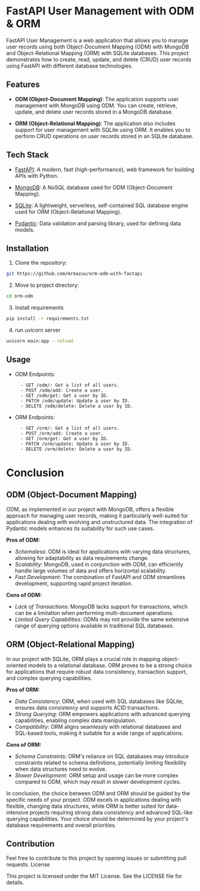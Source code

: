 # FastAPI User Management with ODM & ORM

FastAPI User Management is a web application that allows you to manage user records using both Object-Document Mapping (ODM) with MongoDB and Object-Relational Mapping (ORM) with SQLite databases. This project demonstrates how to create, read, update, and delete (CRUD) user records using FastAPI with different database technologies.

## Features

- **ODM (Object-Document Mapping)**: The application supports user management with MongoDB using ODM. You can create, retrieve, update, and delete user records stored in a MongoDB database.

- **ORM (Object-Relational Mapping)**: The application also includes support for user management with SQLite using ORM. It enables you to perform CRUD operations on user records stored in an SQLite database.

## Tech Stack

- [FastAPI](https://fastapi.tiangolo.com/): A modern, fast (high-performance), web framework for building APIs with Python.

- [MongoDB](https://www.mongodb.com/): A NoSQL database used for ODM (Object-Document Mapping).

- [SQLite](https://www.sqlite.org/): A lightweight, serverless, self-contained SQL database engine used for ORM (Object-Relational Mapping).

- [Pydantic](https://pydantic-docs.helpmanual.io/): Data validation and parsing library, used for defining data models.

## Installation

1. Clone the repository:
```bash
git https://github.com/mrmazuu/orm-odm-with-fastapi
```
2. Move to project directory:
```bash
cd orm-odm
```
3. Install requirements
```bash
pip install -r requirements.txt
```
4. run uvicorn server
```bash
uvicorn main:app --reload
```



## Usage

- ODM Endpoints:

        - GET /odm/: Get a list of all users.
        - POST /odm/add: Create a user.
        - GET /odm/get: Get a user by ID.
        - PATCH /odm/update: Update a user by ID.
        - DELETE /odm/delete: Delete a user by ID.

- ORM Endpoints:

        - GET /orm/: Get a list of all users.
        - POST /orm/add: Create a user.
        - GET /orm/get: Get a user by ID.
        - PATCH /orm/update: Update a user by ID.
        - DELETE /orm/delete: Delete a user by ID.

# Conclusion

## ODM (Object-Document Mapping)

ODM, as implemented in our project with MongoDB, offers a flexible approach for managing user records, making it particularly well-suited for applications dealing with evolving and unstructured data. The integration of Pydantic models enhances its suitability for such use cases.

**Pros of ODM:**

- *Schemaless*: ODM is ideal for applications with varying data structures, allowing for adaptability as data requirements change.
- *Scalability*: MongoDB, used in conjunction with ODM, can efficiently handle large volumes of data and offers horizontal scalability.
- *Fast Development*: The combination of FastAPI and ODM streamlines development, supporting rapid project iteration.

**Cons of ODM:**

- *Lack of Transactions*: MongoDB lacks support for transactions, which can be a limitation when performing multi-document operations.
- *Limited Query Capabilities*: ODMs may not provide the same extensive range of querying options available in traditional SQL databases.

## ORM (Object-Relational Mapping)

In our project with SQLite, ORM plays a crucial role in mapping object-oriented models to a relational database. ORM proves to be a strong choice for applications that require robust data consistency, transaction support, and complex querying capabilities.

**Pros of ORM:**

- *Data Consistency*: ORM, when used with SQL databases like SQLite, ensures data consistency and supports ACID transactions.
- *Strong Querying*: ORM empowers applications with advanced querying capabilities, enabling complex data manipulation.
- *Compatibility*: ORM aligns seamlessly with relational databases and SQL-based tools, making it suitable for a wide range of applications.

**Cons of ORM:**

- *Schema Constraints*: ORM's reliance on SQL databases may introduce constraints related to schema definitions, potentially limiting flexibility when data structures need to evolve.
- *Slower Development*: ORM setup and usage can be more complex compared to ODM, which may result in slower development cycles.

In conclusion, the choice between ODM and ORM should be guided by the specific needs of your project. ODM excels in applications dealing with flexible, changing data structures, while ORM is better suited for data-intensive projects requiring strong data consistency and advanced SQL-like querying capabilities. Your choice should be determined by your project's database requirements and overall priorities.


## Contribution

Feel free to contribute to this project by opening issues or submitting pull requests.
License


This project is licensed under the MIT License. See the LICENSE file for details.
